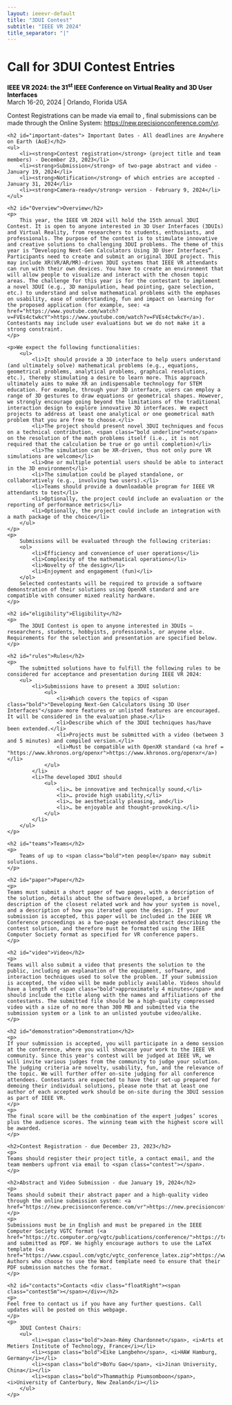 ```yaml
---
layout: ieeevr-default
title: "3DUI Contest"
subtitle: "IEEE VR 2024"
title_separator: "|"
---
```


<script type="text/javascript">
    $(document).ready(function(){
		var email = ""; 
		var domain = "ieeevr.org"; 

	    email = "contest2024"; 		
		$(".contestSm").html("<span class='text-nowrap'><a href=javascript:location='" + "mail" + "to:" + email + "@" + domain + "'><i class='fas fa-fw fa-envelope-square emailIconSm' style=''></i><i class='emailTextSm'>" + email + "@" + domain + "</a></i></span>");   
        
        $(".contest").html("<span class='text-nowrap'><a href=javascript:location='" + "mail" + "to:" + email + "@" + domain + "'><i class='fas fa-fw fa-envelope-square emailIcon' style=''></i><i class='emailText'>" + email + "@" + domain + "</a></i></span>");              
	});
</script>
<div>
    <h1 id="cfp-3dui-contest">Call for 3DUI Contest Entries<div class="floatRight"><span class="contestSm"></span></div></h1>
    <p>
        <strong style="color: black">IEEE VR 2024: the 31<sup>st</sup> IEEE Conference on Virtual Reality and 3D User Interfaces</strong><br />
            March 16-20, 2024 | Orlando, Florida USA
    </p>
    <p>
        Contest Registrations can be made via email to  <span class="contest"></span>, final submissions can be made through the Online System: <a href="https://new.precisionconference.com/vr">https://new.precisionconference.com/vr</a>.
    </p>

    <h2 id="important-dates"> Important Dates - All deadlines are Anywhere on Earth (AoE)</h2>
    <ul>
        <li><strong>Contest registration</strong> (project title and team members) - December 23, 2023</li>
        <li><strong>Submission</strong> of two-page abstract and video - January 19, 2024</li>
        <li><strong>Notification</strong> of which entries are accepted - January 31, 2024</li>
        <li><strong>Camera-ready</strong> version - February 9, 2024</li>
    </ul>

    <h2 id="Overview">Overview</h2>
    <p>
        This year, the IEEE VR 2024 will hold the 15th annual 3DUI Contest. It is open to anyone interested in 3D User Interfaces (3DUIs) and Virtual Reality, from researchers to students, enthusiasts, and professionals. The purpose of the contest is to stimulate innovative and creative solutions to challenging 3DUI problems. The theme of this year is “Developing Next-Gen Calculators Using 3D User Interfaces”. Participants need to create and submit an original 3DUI project. This may include XR(VR/AR/MR)-driven 3DUI systems that IEEE VR attendants can run with their own devices. You have to create an environment that will allow people to visualize and interact with the chosen topic areas. The challenge for this year is for the contestant to implement a novel 3DUI (e.g., 3D manipulation, head pointing, gaze selection, etc.) to understand and solve mathematical problems with the emphases on usability, ease of understanding, fun and impact on learning for the proposed application (for example, see: <a href="https://www.youtube.com/watch?v=FVEs4ctwkcY">https://www.youtube.com/watch?v=FVEs4ctwkcY</a>). Contestants may include user evaluations but we do not make it a strong constraint.
    </p>

    <p>We expect the following functionalities:
        <ul>
            <li>It should provide a 3D interface to help users understand (and ultimately solve) mathematical problems (e.g., equations, geometrical problems, analytical problems, graphical resolutions, etc.), thereby stimulating a desire to learn more. This approach ultimately aims to make XR an indispensable technology for STEM education. For example, through your 3D interface, users can employ a range of 3D gestures to draw equations or geometrical shapes. However, we strongly encourage going beyond the limitations of the traditional interaction design to explore innovative 3D interfaces. We expect projects to address at least one analytical or one geometrical math problem that you are free to choose.</li>
            <li>The project should present novel 3DUI techniques and focus on a technical contribution, <span class="bold underline">not</span> on the resolution of the math problems itself (i.e., it is not required that the calculation be true or go until completion)</li>            
            <li>The simulation can be XR-driven, thus not only pure VR simulations are welcome</li>
            <li>One or multiple potential users should be able to interact in the 3D environment</li>
            <li>The simulation could be played standalone, or collaboratively (e.g., involving two users).</li>
            <li>Teams should provide a downloadable program for IEEE VR attendants to test</li>
            <li>Optionally, the project could include an evaluation or the reporting of performance metrics</li>
            <li>Optionally, the project could include an integration with a math package of the choice</li>            
        </ul>
    </p>
    <p>
        Submissions will be evaluated through the following criterias:
        <ol>
            <li>Efficiency and convenience of user operations</li>
            <li>Complexity of the mathematical operations</li>
            <li>Novelty of the design</li>
            <li>Enjoyment and engagement (fun)</li>
        </ol>
        Selected contestants will be required to provide a software demonstration of their solutions using OpenXR standard and are compatible with consumer mixed reality hardware.
    </p>

    <h2 id="eligibility">Eligibility</h2>
    <p>
        The 3DUI Contest is open to anyone interested in 3DUIs — researchers, students, hobbyists, professionals, or anyone else. Requirements for the selection and presentation are specified below.
    </p>

    <h2 id="rules">Rules</h2>
    <p>
        The submitted solutions have to fulfill the following rules to be considered for acceptance and presentation during IEEE VR 2024: 
        <ul>
            <li>Submissions have to present a 3DUI solution:
                <ul>
                    <li>Which covers the topics of <span class="bold">"Developing Next-Gen Calculators Using 3D User Interfaces"</span> more features or unlisted features are encouraged. It will be considered in the evaluation phase.</li>
                    <li>Describe which of the 3DUI techniques has/have been extended.</li>
                    <li>Projects must be submitted with a video (between 3 and 5 minutes) and compiled version.</li>
                    <li>Must be compatible with OpenXR standard (<a href = "https://www.khronos.org/openxr">https://www.khronos.org/openxr</a>)</li>
                </ul>
            </li>
            <li>The developed 3DUI should
                <ul>
                    <li>… be innovative and technically sound,</li>
                    <li>… provide high usability,</li>
                    <li>… be aesthetically pleasing, and</li>
                    <li>… be enjoyable and thought-provoking.</li>
                </ul>
            </li>
        </ul>
    </p>

    <h2 id="teams">Teams</h2>
    <p>
        Teams of up to <span class="bold">ten people</span> may submit solutions.
    </p>
    
    <h2 id="paper">Paper</h2>
    <p>
    Teams must submit a short paper of two pages, with a description of the solution, details about the software developed, a brief description of the closest related work and how your system is novel, and a description of how you iterated upon the design. If your submission is accepted, this paper will be included in the IEEE VR Conference proceedings as a two-page extended abstract describing the contest solution, and therefore must be formatted using the IEEE Computer Society format as specified for VR conference papers.
    </p>

    <h2 id="video">Video</h2>
    <p>
    Teams will also submit a video that presents the solution to the public, including an explanation of the equipment, software, and interaction techniques used to solve the problem. If your submission is accepted, the video will be made publicly available. Videos should have a length of <span class="bold">approximately 4 minutes</span> and should include the title along with the names and affiliations of the contestants. The submitted file should be a high-quality compressed video with a size of no more than 300 MB and submitted via the submission system or a link to an unlisted youtube video/alike.
    </p>

    <h2 id="demonstration">Demonstration</h2>
    <p>
    If your submission is accepted, you will participate in a demo session at the conference, where you will showcase your work to the IEEE VR community. Since this year's contest will be judged at IEEE VR, we will invite various judges from the community to judge your solution. The judging criteria are novelty, usability, fun, and the relevance of the topic. We will further offer on-site judging for all conference attendees. Contestants are expected to have their set-up prepared for demoing their individual solutions, please note that at least one author of each accepted work should be on-site during the 3DUI session as part of IEEE VR.
    </p> 
    <p>
    The final score will be the combination of the expert judges’ scores plus the audience scores. The winning team with the highest score will be awarded.
    </p>

    <h2>Contest Registration - due December 23, 2023</h2>
    <p>
    Teams should register their project title, a contact email, and the team members upfront via email to <span class="contest"></span>.
    </p>
    
    <h2>Abstract and Video Submission - due January 19, 2024</h2>
    <p>
    Teams should submit their abstract paper and a high-quality video through the online submission system: <a href="https://new.precisionconference.com/vr">https://new.precisionconference.com/vr</a>
    </p>
    <p>
    Submissions must be in English and must be prepared in the IEEE Computer Society VGTC format (<a href="https://tc.computer.org/vgtc/publications/conference/">https://tc.computer.org/vgtc/publications/conference/</a>) and submitted as PDF. We highly encourage authors to use the LaTeX template (<a href="https://www.cspaul.com/vgtc/vgtc_conference_latex.zip">https://www.cspaul.com/vgtc/vgtc_conference_latex.zip</a>). Authors who choose to use the Word template need to ensure that their PDF submission matches the format.
    </p>

    <h2 id="contacts">Contacts <div class="floatRight"><span class="contestSm"></span></div></h2>	
    <p>
    Feel free to contact us if you have any further questions. Call updates will be posted on this webpage.
    </p>
    <p>
        3DUI Contest Chairs:
        <ul>   
            <li><span class="bold">Jean-Rémy Chardonnet</span>, <i>Arts et Metiers Institute of Technology, France</i></li>            
            <li><span class="bold">Eike Langbehn</span>, <i>HAW Hamburg, Germany</i></li>            
            <li><span class="bold">BoYu Gao</span>, <i>Jinan University, China</i></li>
            <li><span class="bold">Thammathip Piumsomboon</span>, <i>University of Canterbury, New Zealand</i></li>
        </ul>
    </p>
</div>
